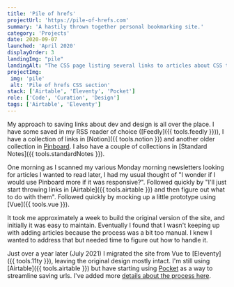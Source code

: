 ```yaml
---
title: 'Pile of hrefs'
projectUrl: 'https://pile-of-hrefs.com'
summary: 'A hastily thrown together personal bookmarking site.'
category: 'Projects'
date: 2020-09-07
launched: 'April 2020'
displayOrder: 3
landingImg: "pile"
landingAlt: "The CSS page listing several links to articles about CSS that include the title, an excerpt, the souce of the link, the data the post was published and the date the post was added to the Pile."
projectImg:
 img: 'pile'
 alt: 'Pile of hrefs CSS section'
stack: ['Airtable', 'Eleventy', 'Pocket']
role: ['Code', 'Curation', 'Design']
tags: ['Airtable', 'Eleventy']
---
```


My approach to saving links about dev and design is all over the place. I have some saved in my RSS reader of choice ([Feedly]({{ tools.feedly }})), I have a collection of links in [Notion]({{ tools.notion }}) and another older collection in [Pinboard](http://pinboard.in/). I also have a couple of collections in [Standard Notes]({{ tools.standardNotes }}).

One morning as I scanned my various Monday morning newsletters looking for articles I wanted to read later, I had my usual thought of "I wonder if I would use Pinboard more if it was responsive?". Followed quickly by "I'll just start throwing links in [Airtable]({{ tools.airtable }}) and then figure out what to do with them". Followed quickly by mocking up a little prototype using [Vue]({{ tools.vue }}).

It took me approximately a week to build the original version of the site, and initially it was easy to maintain. Eventually I found that I wasn't keeping up with adding articles because the process was a bit too manual. I knew I wanted to address that but needed time to figure out how to handle it.

Just over a year later (July 2021) I migrated the site from Vue to [Eleventy]({{ tools.11ty }}), leaving the original design mostly intact. I'm still using [Airtable]({{ tools.airtable }}) but have starting using [Pocket](https://getpocket.com/) as a way to streamline saving urls. I've added more [details about the process here](/notes/migrating-the-pile).
